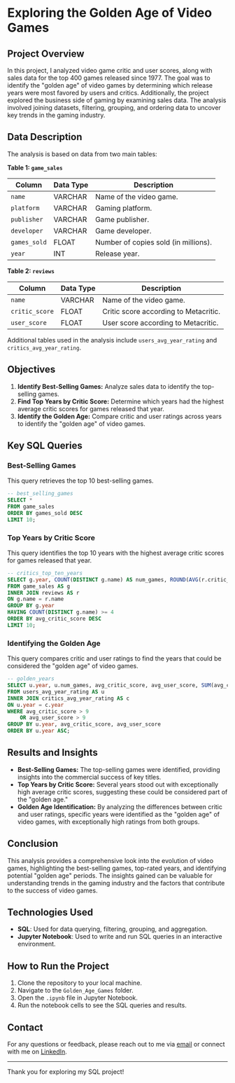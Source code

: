# Exploring the Golden Age of Video Games

## Project Overview

In this project, I analyzed video game critic and user scores, along with sales data for the top 400 games released since 1977. The goal was to identify the "golden age" of video games by determining which release years were most favored by users and critics. Additionally, the project explored the business side of gaming by examining sales data. The analysis involved joining datasets, filtering, grouping, and ordering data to uncover key trends in the gaming industry.

## Data Description

The analysis is based on data from two main tables:

**Table 1: `game_sales`**

| Column    | Data Type | Description                          |
|-----------|-----------|--------------------------------------|
| `name`    | VARCHAR   | Name of the video game.              |
| `platform`| VARCHAR   | Gaming platform.                     |
| `publisher`| VARCHAR  | Game publisher.                      |
| `developer`| VARCHAR  | Game developer.                      |
| `games_sold`| FLOAT   | Number of copies sold (in millions). |
| `year`    | INT       | Release year.                        |

**Table 2: `reviews`**

| Column        | Data Type | Description                         |
|---------------|-----------|-------------------------------------|
| `name`        | VARCHAR   | Name of the video game.             |
| `critic_score`| FLOAT     | Critic score according to Metacritic. |
| `user_score`  | FLOAT     | User score according to Metacritic.  |

Additional tables used in the analysis include `users_avg_year_rating` and `critics_avg_year_rating`.

## Objectives

1. **Identify Best-Selling Games:** Analyze sales data to identify the top-selling games.
2. **Find Top Years by Critic Score:** Determine which years had the highest average critic scores for games released that year.
3. **Identify the Golden Age:** Compare critic and user ratings across years to identify the "golden age" of video games.

## Key SQL Queries

### Best-Selling Games
This query retrieves the top 10 best-selling games.

```sql
-- best_selling_games
SELECT * 
FROM game_sales 
ORDER BY games_sold DESC 
LIMIT 10;
```

### Top Years by Critic Score
This query identifies the top 10 years with the highest average critic scores for games released that year.

```sql
-- critics_top_ten_years
SELECT g.year, COUNT(DISTINCT g.name) AS num_games, ROUND(AVG(r.critic_score), 2) AS avg_critic_score
FROM game_sales AS g
INNER JOIN reviews AS r
ON g.name = r.name
GROUP BY g.year
HAVING COUNT(DISTINCT g.name) >= 4
ORDER BY avg_critic_score DESC
LIMIT 10;
```

### Identifying the Golden Age
This query compares critic and user ratings to find the years that could be considered the "golden age" of video games.

```sql
-- golden_years
SELECT u.year, u.num_games, avg_critic_score, avg_user_score, SUM(avg_critic_score - avg_user_score) AS diff
FROM users_avg_year_rating AS u
INNER JOIN critics_avg_year_rating AS c
ON u.year = c.year
WHERE avg_critic_score > 9 
    OR avg_user_score > 9
GROUP BY u.year, avg_critic_score, avg_user_score
ORDER BY u.year ASC;
```

## Results and Insights

- **Best-Selling Games:** The top-selling games were identified, providing insights into the commercial success of key titles.
- **Top Years by Critic Score:** Several years stood out with exceptionally high average critic scores, suggesting these could be considered part of the "golden age."
- **Golden Age Identification:** By analyzing the differences between critic and user ratings, specific years were identified as the "golden age" of video games, with exceptionally high ratings from both groups.

## Conclusion

This analysis provides a comprehensive look into the evolution of video games, highlighting the best-selling games, top-rated years, and identifying potential "golden age" periods. The insights gained can be valuable for understanding trends in the gaming industry and the factors that contribute to the success of video games.

## Technologies Used

- **SQL**: Used for data querying, filtering, grouping, and aggregation.
- **Jupyter Notebook**: Used to write and run SQL queries in an interactive environment.

## How to Run the Project

1. Clone the repository to your local machine.
2. Navigate to the `Golden_Age_Games` folder.
3. Open the `.ipynb` file in Jupyter Notebook.
4. Run the notebook cells to see the SQL queries and results.

## Contact

For any questions or feedback, please reach out to me via [email](mailto:ld19rk@brocku.ca) or connect with me on [LinkedIn](https://www.linkedin.com/in/liam-doyle-6b88a12a4).

---

Thank you for exploring my SQL project!
